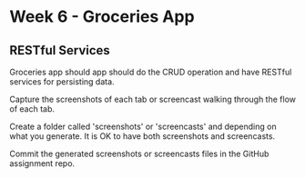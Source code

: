 # Week 6 - Groceries App

## RESTful Services

Groceries app should app should do the CRUD operation and have RESTful services for persisting data.

Capture the screenshots of each tab or screencast walking through the flow of each tab.

Create a folder called 'screenshots' or 'screencasts' and depending on what you generate. It is OK to have both screenshots and screencasts.

Commit the generated screenshots or screencasts files in the GitHub assignment repo.